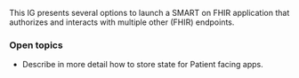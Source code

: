 
This IG presents several options to launch a SMART on FHIR application that authorizes and interacts with multiple other (FHIR) endpoints.

### Open topics

* Describe in more detail how to store state for Patient facing apps.